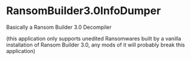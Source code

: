 # RansomBuilder3.0InfoDumper
Basically a Ransom Builder 3.0 Decompiler

(this application only supports unedited Ransomwares built by a vanilla installation of Ransom Builder 3.0, any mods of it will probably break this application)
